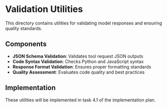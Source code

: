 # Validation Utilities

This directory contains utilities for validating model responses and ensuring quality standards.

## Components

- **JSON Schema Validation**: Validates tool request JSON outputs
- **Code Syntax Validation**: Checks Python and JavaScript syntax
- **Response Format Validation**: Ensures proper formatting standards
- **Quality Assessment**: Evaluates code quality and best practices

## Implementation

These utilities will be implemented in task 4.1 of the implementation plan.